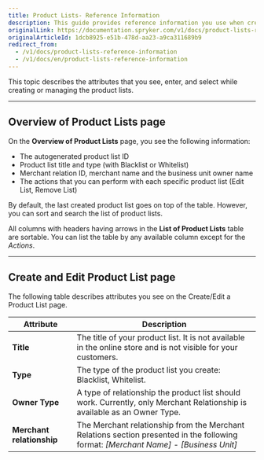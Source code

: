 ```yaml
---
title: Product Lists- Reference Information
description: This guide provides reference information you use when creating, updating, and managing product list in the Back Office.
originalLink: https://documentation.spryker.com/v1/docs/product-lists-reference-information
originalArticleId: 1dcb8925-e51b-478d-aa23-a9ca311689b9
redirect_from:
  - /v1/docs/product-lists-reference-information
  - /v1/docs/en/product-lists-reference-information
---
```


This topic describes the attributes that you see, enter, and select while creating or managing the product lists.
***
## Overview of Product Lists page

On the **Overview of Product Lists** page, you see the following information:

* The autogenerated product list ID
* Product list title and type (with Blacklist or Whitelist)
* Merchant relation ID, merchant name and the business unit owner name
* The actions that you can perform with each specific product list (Edit List, Remove List)

By default, the last created product list goes on top of the table. However, you can sort and search the list of product lists.

All columns with headers having arrows in the **List of Product Lists** table are sortable. You can list the table by any available column except for the _Actions_.
***
## Create and Edit Product List page

The following table describes attributes you see on the Create/Edit a Product List page.

| Attribute |Description  |
| --- | --- |
| **Title** |  The title of your product list. It is not available in the online store and is not visible for your customers.|
| **Type** | The type of the product list you create: Blacklist, Whitelist. |
| **Owner Type** | A type of relationship the product list should work. Currently, only Merchant Relationship is available as an Owner Type. |
| **Merchant relationship** | The Merchant relationship from the Merchant Relations section presented in the following format: _[Merchant Name] - [Business Unit]_ |
